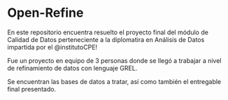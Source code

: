 # Open-Refine

En este repositorio encuentra resuelto el proyecto final del módulo de Calidad de Datos perteneciente a la diplomatira en Análisis de Datos impartida por el @institutoCPE!

Fue un proyecto en equipo de 3 personas donde se llegó a trabajar a nivel de refinamiento de datos con lenguaje GREL.

Se encuentran las bases de datos a tratar, así como también el entregable final presentado. 
